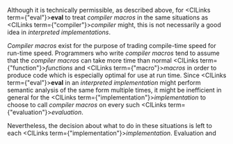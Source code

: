 
 



Although it is technically permissible, as described above, for <ClLinks  term={"eval"}><b>eval</b></ClLinks> to treat *compiler macros* in the same situations as <ClLinks  term={"compiler"}><i>compiler</i></ClLinks> might, this is not necessarily a good idea in *interpreted implementations*. 



*Compiler macros* exist for the purpose of trading compile-time speed for run-time speed. Programmers who write *compiler macros* tend to assume that the *compiler macros* can take more time than normal <ClLinks  term={"function"}><i>functions</i></ClLinks> and <ClLinks  term={"macro"}><i>macros</i></ClLinks> in order to produce code which is especially optimal for use at run time. Since <ClLinks  term={"eval"}><b>eval</b></ClLinks> in an *interpreted implementation* might perform semantic analysis of the same form multiple times, it might be inefficient in general for the <ClLinks  term={"implementation"}><i>implementation</i></ClLinks> to choose to call *compiler macros* on every such <ClLinks  term={"evaluation"}><i>evaluation</i></ClLinks>. 



Nevertheless, the decision about what to do in these situations is left to each <ClLinks  term={"implementation"}><i>implementation</i></ClLinks>. Evaluation and 











